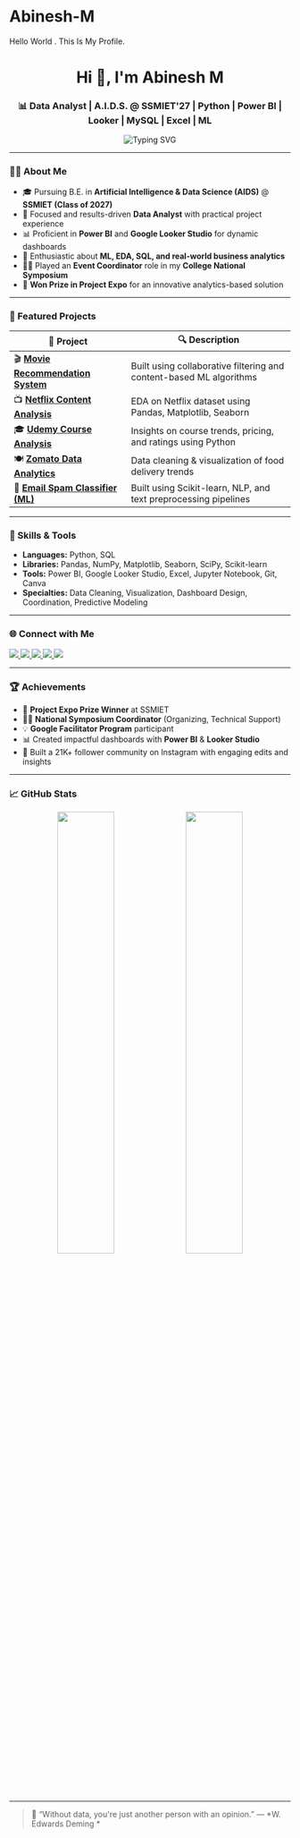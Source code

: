 # Abinesh-M

Hello World . This Is My Profile.

<h1 align="center">Hi 👋, I'm Abinesh M</h1>
<h3 align="center">📊 Data Analyst | A.I.D.S. @ SSMIET'27 | Python | Power BI | Looker | MySQL | Excel | ML</h3>

<p align="center">
  <img src="https://readme-typing-svg.demolab.com?font=Fira+Code&weight=500&pause=1000&center=true&vCenter=true&width=700&lines=Data+Analyst+%7C+SSMIET+'27+%7C+AIDS+Branch;Python+%7C+SQL+%7C+Machine+Learning;Power+BI+%7C+Google+Looker+Studio+%7C+Excel;Project+Expo+Prize+Winner+%7C+Event+Coordinator;21K+Followers+on+Instagram+%7C+ML+%7C+EDA+%7C+NLP" alt="Typing SVG" />
</p>

---

### 👨‍💻 About Me

- 🎓 Pursuing B.E. in **Artificial Intelligence & Data Science (AIDS)** @ **SSMIET (Class of 2027)**
- 💼 Focused and results-driven **Data Analyst** with practical project experience
- 📊 Proficient in **Power BI** and **Google Looker Studio** for dynamic dashboards
- 🧠 Enthusiastic about **ML, EDA, SQL, and real-world business analytics**
- 🧑‍💼 Played an **Event Coordinator** role in my **College National Symposium**
- 🏅 **Won Prize in Project Expo** for an innovative analytics-based solution

---

### 🚀 Featured Projects

| 📂 Project | 🔍 Description |
|-----------|----------------|
| 🎬 [**Movie Recommendation System**](https://github.com/technicalabinesh/Movie-Recommendation-System) | Built using collaborative filtering and content-based ML algorithms |
| 📺 [**Netflix Content Analysis**](https://github.com/technicalabinesh/Data-Driven-Exploration-of-Netflix-Content) | EDA on Netflix dataset using Pandas, Matplotlib, Seaborn |
| 🎓 [**Udemy Course Analysis**](https://github.com/technicalabinesh/Udemy-Data-Analysis) | Insights on course trends, pricing, and ratings using Python |
| 🍽️ [**Zomato Data Analytics**](https://github.com/technicalabinesh/Zomato-Data-Analysis-Using-Python) | Data cleaning & visualization of food delivery trends |
| 📧 [**Email Spam Classifier (ML)**](https://github.com/technicalabinesh/Email-Spam-Classifier-Using-ML) | Built using Scikit-learn, NLP, and text preprocessing pipelines |

---

### 🧠 Skills & Tools

- **Languages:** Python, SQL 
- **Libraries:** Pandas, NumPy, Matplotlib, Seaborn, SciPy, Scikit-learn  
- **Tools:** Power BI, Google Looker Studio, Excel, Jupyter Notebook, Git, Canva  
- **Specialties:** Data Cleaning, Visualization, Dashboard Design, Coordination, Predictive Modeling

---

### 🌐 Connect with Me

<p align="left">
  <a href="https://www.linkedin.com/in/abinesh555/" target="_blank">
    <img src="https://img.shields.io/badge/LinkedIn-Abinesh-blue?style=for-the-badge&logo=linkedin&logoColor=white" />
  </a>
  <a href="https://github.com/technicalabinesh" target="_blank">
    <img src="https://img.shields.io/badge/GitHub-technicalabinesh-181717?style=for-the-badge&logo=github&logoColor=white" />
  </a>
  <a href="https://www.instagram.com/buddy_edit_001/" target="_blank">
    <img src="https://img.shields.io/badge/Instagram-21K+-E4405F?style=for-the-badge&logo=instagram&logoColor=white" />
  </a>
  <a href="https://www.hackerrank.com/profile/m_abinesh555" target="_blank">
    <img src="https://img.shields.io/badge/HackerRank-Abinesh-2EC866?style=for-the-badge&logo=hackerrank&logoColor=white" />
  </a>
  <a href="https://leetcode.com/u/uSnCHCLO8Z/" target="_blank">
    <img src="https://img.shields.io/badge/LeetCode-uSnCHCLO8Z-F89F1B?style=for-the-badge&logo=leetcode&logoColor=white" />
  </a>
</p>

---

### 🏆 Achievements

- 🏅 **Project Expo Prize Winner** at SSMIET  
- 👨‍💼 **National Symposium Coordinator** (Organizing, Technical Support)  
- 💡 **Google Facilitator Program** participant  
- 📊 Created impactful dashboards with **Power BI** & **Looker Studio**  
- 📱 Built a 21K+ follower community on Instagram with engaging edits and insights

---

### 📈 GitHub Stats

<p align="center">
  <img src="https://github-readme-stats.vercel.app/api?username=technicalabinesh&show_icons=true&theme=radical" width="45%" />
  <img src="https://github-readme-streak-stats.herokuapp.com/?user=technicalabinesh&theme=radical" width="45%" />
</p>

---

> 💬 “Without data, you're just another person with an opinion.” — *W. Edwards Deming *

